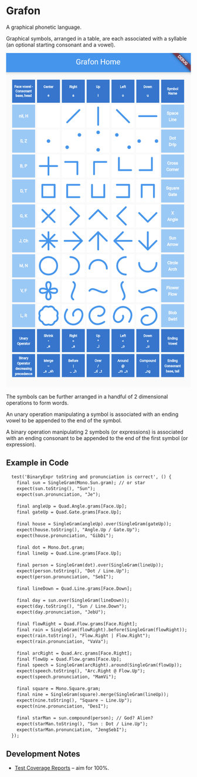 # Grafon

A graphical phonetic language.  

Graphical symbols, arranged in a table, are each associated with a syllable (an optional starting 
consonant and a vowel).  

![Gra Table](/assets/images/gratable.png)

The symbols can be further arranged in a handful of 2 dimensional operations to form words.

An unary operation manipulating a symbol is associated with an ending 
vowel to be appended to the end of the symbol.

A binary operation manipulating 2 symbols (or expressions) is associated with an ending 
consonant to be appended to the end of the first symbol (or expression).

## Example in Code
```
  test('BinaryExpr toString and pronunciation is correct', () {
    final sun = SingleGram(Mono.Sun.gram); // or star
    expect(sun.toString(), "Sun");
    expect(sun.pronunciation, "Je");

    final angleUp = Quad.Angle.grams[Face.Up];
    final gateUp = Quad.Gate.grams[Face.Up];

    final house = SingleGram(angleUp).over(SingleGram(gateUp));
    expect(house.toString(), "Angle.Up / Gate.Up");
    expect(house.pronunciation, "GibDi");

    final dot = Mono.Dot.gram;
    final lineUp = Quad.Line.grams[Face.Up];

    final person = SingleGram(dot).over(SingleGram(lineUp));
    expect(person.toString(), "Dot / Line.Up");
    expect(person.pronunciation, "SebI");

    final lineDown = Quad.Line.grams[Face.Down];

    final day = sun.over(SingleGram(lineDown));
    expect(day.toString(), "Sun / Line.Down");
    expect(day.pronunciation, "JebU");

    final flowRight = Quad.Flow.grams[Face.Right];
    final rain = SingleGram(flowRight).before(SingleGram(flowRight));
    expect(rain.toString(), "Flow.Right | Flow.Right");
    expect(rain.pronunciation, "VaVa");

    final arcRight = Quad.Arc.grams[Face.Right];
    final flowUp = Quad.Flow.grams[Face.Up];
    final speech = SingleGram(arcRight).around(SingleGram(flowUp));
    expect(speech.toString(), "Arc.Right @ Flow.Up");
    expect(speech.pronunciation, "MamVi");

    final square = Mono.Square.gram;
    final nine = SingleGram(square).merge(SingleGram(lineUp));
    expect(nine.toString(), "Square ~ Line.Up");
    expect(nine.pronunciation, "DesI");

    final starMan = sun.compound(person); // God? Alien?
    expect(starMan.toString(), "Sun : Dot / Line.Up");
    expect(starMan.pronunciation, "JengSebI");
  });
```

## Development Notes
* [Test Coverage Reports](https://app.codecov.io/gh/bguan/grafon) – aim for 100%.
